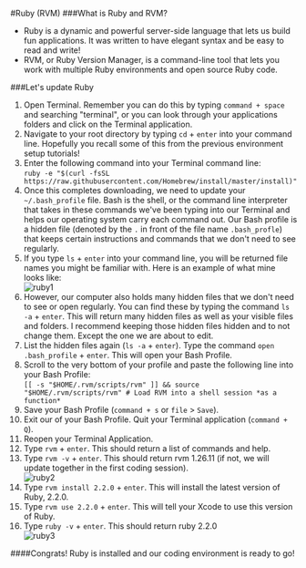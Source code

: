 #Ruby (RVM)
###What is Ruby and RVM?
- Ruby is a dynamic and powerful server-side language that lets us build fun applications. It was written to have elegant syntax and be easy to read and write!
- RVM, or Ruby Version Manager, is a command-line tool that lets you work with multiple Ruby environments and open source Ruby code.

###Let's update Ruby 
1. Open Terminal. Remember you can do this by typing `command + space` and searching "terminal", or you can look through your applications folders and click on the Terminal application.
2. Navigate to your root directory by typing `cd` + `enter` into your command line. Hopefully you recall some of this from the previous environment setup tutorials!
3. Enter the following command into your Terminal command line:  
`ruby -e "$(curl -fsSL https://raw.githubusercontent.com/Homebrew/install/master/install)"`
4. Once this completes downloading, we need to update your `~/.bash_profile` file. Bash is the shell, or the command line interpreter that takes in these commands we've been typing into our Terminal and helps our operating system carry each command out. Our Bash profile is a hidden file (denoted by the `.` in front of the file name `.bash_profle`) that keeps certain instructions and commands that we don't need to see regularly. 
5. If you type `ls` + `enter` into your command line, you will be returned file names you might be familiar with. Here is an example of what mine looks like:  
![ruby1](http://i.imgur.com/XHCIriy.png)  
6. However, our computer also holds many hidden files that we don't need to see or open regularly. You can find these by typing the command `ls -a` + `enter`. This will return many hidden files as well as your visible files and folders. I recommend keeping those hidden files hidden and to not change them. Except the one we are about to edit.
7. List the hidden files again (`ls -a` + `enter`). Type the command `open .bash_profile` + `enter`. This will open your Bash Profile. 
8. Scroll to the very bottom of your profile and paste the following line into your Bash Profile:  
`[[ -s "$HOME/.rvm/scripts/rvm" ]] && source "$HOME/.rvm/scripts/rvm" # Load RVM into a shell session *as a function*`  
9. Save your Bash Profile (`command + s` or `file` > `Save`).
10. Exit our of your Bash Profile. Quit your Terminal application (`command + Q`).
11. Reopen your Terminal Application. 
12. Type `rvm` + `enter`. This should return a list of commands and help. 
13. Type `rvm -v` + `enter`. This should return rvm 1.26.11 (if not, we will update together in the first coding session).  
![ruby2](http://i.imgur.com/2hgd80n.png)  
14. Type `rvm install 2.2.0` + `enter`. This will install the latest version of Ruby, 2.2.0.
15. Type `rvm use 2.2.0` + `enter`. This will tell your Xcode to use this version of Ruby.
16. Type `ruby -v` + `enter`. This should return ruby 2.2.0  
![ruby3](http://i.imgur.com/ihf5taS.png)  

####Congrats! Ruby is installed and our coding environment is ready to go!  
